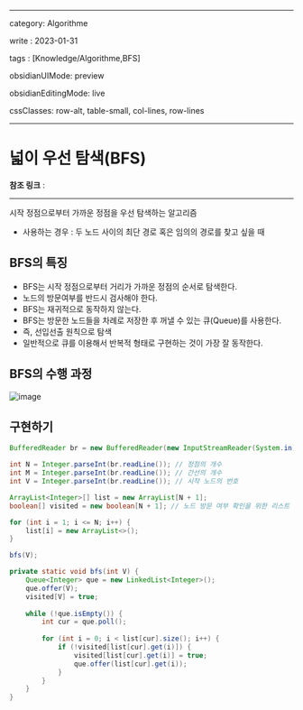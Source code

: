 
---
category: Algorithme

write : 2023-01-31

tags : [Knowledge/Algorithme,BFS]

obsidianUIMode: preview

obsidianEditingMode: live

cssClasses: row-alt, table-small, col-lines, row-lines

---
# 넓이 우선 탐색(BFS)
**참조 링크** :
***

시작 정점으로부터 가까운 정점을 우선 탐색하는 알고리즘
- 사용하는 경우 : 두 노드 사이의 최단 경로 혹은 임의의 경로를 찾고 싶을 때

## BFS의 특징
- BFS는 시작 정점으로부터 거리가 가까운 정점의 순서로 탐색한다.
- 노드의 방문여부를 반드시 검사해야 한다.
- BFS는 재귀적으로 동작하지 않는다.
- BFS는 방문한 노드들을 차례로 저장한 후 꺼낼 수 있는 큐(Queue)를 사용한다.
- 즉, 선입선출 원칙으로 탐색
- 일반적으로 큐를 이용해서 반복적 형태로 구현하는 것이 가장 잘 동작한다.

## BFS의 수행 과정
![image](https://user-images.githubusercontent.com/56426044/215669031-79ecd910-6fd9-4ac1-a90a-4af2d4a5bf87.png)
## 구현하기

```java
BufferedReader br = new BufferedReader(new InputStreamReader(System.in));

int N = Integer.parseInt(br.readLine()); // 정점의 개수
int M = Integer.parseInt(br.readLine()); // 간선의 개수
int V = Integer.parseInt(br.readLine()); // 시작 노드의 번호

ArrayList<Integer>[] list = new ArrayList[N + 1];
boolean[] visited = new boolean[N + 1]; // 노드 방문 여부 확인을 위한 리스트

for (int i = 1; i <= N; i++) {  
    list[i] = new ArrayList<>();  
}

bfs(V);
```

```java
private static void bfs(int V) {  
    Queue<Integer> que = new LinkedList<Integer>();  
    que.offer(V);  
    visited[V] = true;  
  
    while (!que.isEmpty()) {  
        int cur = que.poll();  
  
        for (int i = 0; i < list[cur].size(); i++) {  
            if (!visited[list[cur].get(i)]) {  
                visited[list[cur].get(i)] = true;  
                que.offer(list[cur].get(i));  
            }  
        }  
    }  
}
```